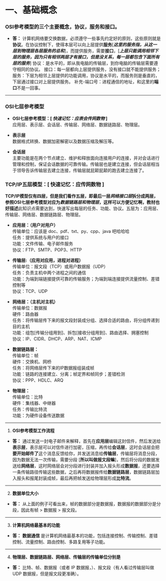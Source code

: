 # 一、基础概念

### OSI参考模型的三个主要概念，协议，服务和接口。

* **答：** 计算机网络要交换数据，必须遵守一些事先约定好的原则，这些原则就是**协议**。在协议控制下，使得本层可以向上层提供**服务**[***这里的服务指，从这一层到物理层各层服务的总和***]，而提供服务，需要**接口**，[***上层只能调用相邻下层的服务，因为只有相邻两层才有接口，但是没关系，每一层都包含下面所有层的服务***]
协议：是水平的，即从我电脑的传输层，到你电脑的传输层需要遵守相同的协议。
接口：每一层都向上层提供服务，没有接口就不能提供服务；
服务：下层为相邻上层提供的功能调用，协议是水平的，而服务则是垂直的，下层通过接口对上层提供服务。
补充-端口号：进程通信的地址，和这里的**端口**不是一回事。
***
### OSI七层参考模型

* **OSI七层参考模型：[ *快速记忆：应表会传网数物* ]**\
应用层、表示层、会话层、传输层、网络层、数据链路层、物理层。

* **表示层**\
数据格式转换、数据加密解密以及数据压缩及解压等。

* **会话层**\
主要功能是在两个节点建立、维护和释放面向连接用户的连接，并对会话进行管理和控制，保证会话数据的可靠传输。传输层也是建立连接，但会话层相当于领导告诉传输层去建立连接，传输层就屁颠屁颠的跑去建立连接了。

### TCP/IP五层模型：[ 快速记忆：应传网数物 ]
**TCP/IP模型仅有四层，但是我们看作五层，即最后一层*网络接口层*拆分成两层，参照OSI七层参考模型对应为*数据链路层和物理层*，这样可以方便记忆啊，教材也好描述**此知识点需要达到，快速写出每层的任务、功能、协议。五层为：应用层、传输层、网络层、数据链路层、物理层。

* **应用层：（用户对用户）**\
传输单位：应该是 doc、pdf、txt、py、cpp、java 吧哈哈哈\
任务：提供系统与用户的接口\
功能：文件传输、电子邮件服务\
协议：FTP、SMTP、POP3、HTTP

* **传输层:（应用对应用，进程对进程）**\
传输单位：报文段（TCP）或用户数据报（UDP）\
任务：负责主机中两个进程之间的通信\
功能：为端到端链接提供可靠的传输服务；为端到端连接提供流量控制、差错控制等\
协议：TCP、UDP

* **网络层：（主机对主机）**\
传输单位：数据报\
硬件：路由器\
任务：将传输层传下来的报文段封装成分组、选择合适的路由，将分组传递到目的主机\
功能：组包[传输分组用到]、拆包[接收分组用到]、路由选择、拥塞控制\
协议：IP、CIDR、DHCP、ARP、NAT、ICMP

* **数据链路层：**\
传输单位：帧\
硬件：交换机、网桥\
任务：将网络层传下来的IP数据报组装成帧\
功能：链路的连接建立、分离；帧定界和帧同步；差错检测\
协议：PPP、HDLC、ARQ

* **物理层：**\
传输单位：比特\
硬件：集线器、中继器\
任务：传输比特流\
功能：为硬件设备传送数据
***


1. **OSI参考模型工作流程**

* **答：** 通过发送一封电子邮件来解释，首先在**应用层**编辑这封信件，然后发送给**表示层**，表示层可以对信件进行加密，压缩，再传给**会话层**，这时会话层会把**要开始邮件了**这个消息反馈给你，并发送消息给**传输层**，传输层将消息分段，因为数据无法一次传输，需要分段 [**所以叫做报文段嘛**]，然后将分段的数据发送给**网络层**，这时网络层会对分段进行封装并加入报头形成**数据报**，还要选择一条传输路径传输这些数据，之后再将数据报传给**数据链路层**，数据链路层加入报头和报尾封装成帧，最后再把帧发送给物理层形成**比特流**。
***
2. **数据单位大小**

* **答：** 从上面的例子可看出来，帧的数据部分是数据报，数据报的数据部分是分段，因此有帧 > 数据报 > 报文段。
***
3. **计算机网络最基本的功能**

* **答：**  **数据通信** 是计算机网络最基本的功能，包括连接控制、传输控制、差错控制、流量控制、路由控制、多路复用等子功能。
***
4. **物理层、数据链路层、网络层、传输层的传输单位分别是**

* **答：**  比特、帧、数据报（或者 IP 数据报，）、报文段（有人看过传输层叫做 UDP 数据报，但是报文段更准确）。


